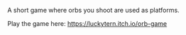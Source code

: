 A short game where orbs you shoot are used as platforms. 

Play the game here: https://luckytern.itch.io/orb-game
